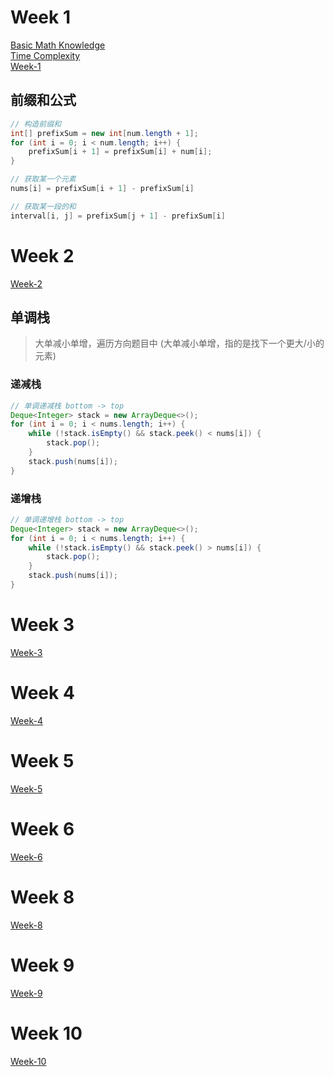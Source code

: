 # Week 1
[Basic Math Knowledge](./week1/basicMath.md)   
[Time Complexity](./week1/timeComplexity.md)   
[Week-1](./week1/week-1.md) 

## 前缀和公式
```java
// 构造前缀和
int[] prefixSum = new int[num.length + 1];
for (int i = 0; i < num.length; i++) {
    prefixSum[i + 1] = prefixSum[i] + num[i];
}

// 获取某一个元素
nums[i] = prefixSum[i + 1] - prefixSum[i]

// 获取某一段的和
interval[i, j] = prefixSum[j + 1] - prefixSum[i]
```


# Week 2
[Week-2](./week2/week-2.md) 

## 单调栈
> 大单减小单增，遍历方向题目中 (大单减小单增，指的是找下一个更大/小的元素)
### 递减栈
```java
// 单调递减栈 bottom -> top
Deque<Integer> stack = new ArrayDeque<>();
for (int i = 0; i < nums.length; i++) {
    while (!stack.isEmpty() && stack.peek() < nums[i]) {
        stack.pop();
    }
    stack.push(nums[i]);
}
```

### 递增栈
```java
// 单调递增栈 bottom -> top
Deque<Integer> stack = new ArrayDeque<>();
for (int i = 0; i < nums.length; i++) {
    while (!stack.isEmpty() && stack.peek() > nums[i]) {
        stack.pop();
    }
    stack.push(nums[i]);
}
```


# Week 3

[Week-3](./week3/week-3.md) 



# Week 4

[Week-4](./week4/week-4.md) 



# Week 5

[Week-5](./week5/week-5.md) 



# Week 6

[Week-6](./week6/week-6.md) 



# Week 8

[Week-8](./week8/week-8.md) 



# Week 9

[Week-9](./week9/week-9.md) 



# Week 10

[Week-10](./week10/week-10.md) 
